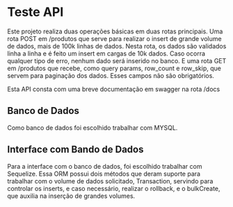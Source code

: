 # Teste API

Este projeto realiza duas operações básicas em duas rotas principais. Uma rota POST em /produtos que serve para realizar o insert de grande volume de dados, mais de 100k linhas de dados. Nesta rota, os dados são validados linha a linha e é feito um insert em cargas de 10k dados. Caso ocorra qualquer tipo de erro, nenhum dado será inserido no banco. E uma rota GET em /produtos que recebe, como query params, row_count e row_skip, que servem para paginação dos dados. Esses campos não são obrigatórios.

Esta API consta com uma breve documentação em swagger na rota /docs

## Banco de Dados

Como banco de dados foi escolhido trabalhar com MYSQL.

## Interface com Bando de Dados

Para a interface com o banco de dados, foi escolhido trabalhar com Sequelize. Essa ORM possui dois métodos que deram suporte para trabalhar com o volume de dados solicitado, Transaction, servindo para controlar os inserts, e caso necessário, realizar o rollback, e o bulkCreate, que auxilia na inserção de grandes volumes.
